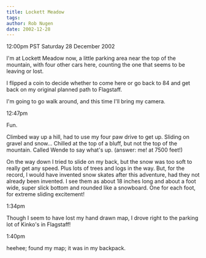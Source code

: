 ```yaml
---
title: Lockett Meadow
tags: 
author: Rob Nugen
date: 2002-12-28
---
```


<p class=date>12:00pm PST Saturday 28 December 2002</p>

<p>I'm at Lockett Meadow now, a little parking area near the top of
the mountain, with four other cars here, counting the one that seems
to be leaving or lost.</p>

<p>I flipped a coin to decide whether to come here or go back to 84
and get back on my original planned path to Flagstaff.</p>

<p>I'm going to go walk around, and this time I'll bring my camera.</p>

<p class=date>12:47pm</p>

<p>Fun.</p>

<p>Climbed way up a hill, had to use my four paw drive to get up.
Sliding on gravel and snow...  Chilled at the top of a bluff, but not
the top of the mountain.  Called Wende to say what's up.  (answer: me!
at 7500 feet!)</p>

<p>On the way down I tried to slide on my back, but the snow was too
soft to really get any speed.  Plus lots of trees and logs in the
way.  But, for the record, I would have invented snow skates after
this adventure, had they not already been invented.  I see them as
about 18 inches long and about a foot wide, super slick bottom and
rounded like a snowboard.  One for each foot, for extreme sliding
excitement!</p>

<p class=date>1:34pm</p>

<p>Though I seem to have lost my hand drawn map, I drove right to the
parking lot of Kinko's in Flagstaff!</p>

<p class=date>1:40pm</p>

<p>heehee; found my map; it was in my backpack.</p>
